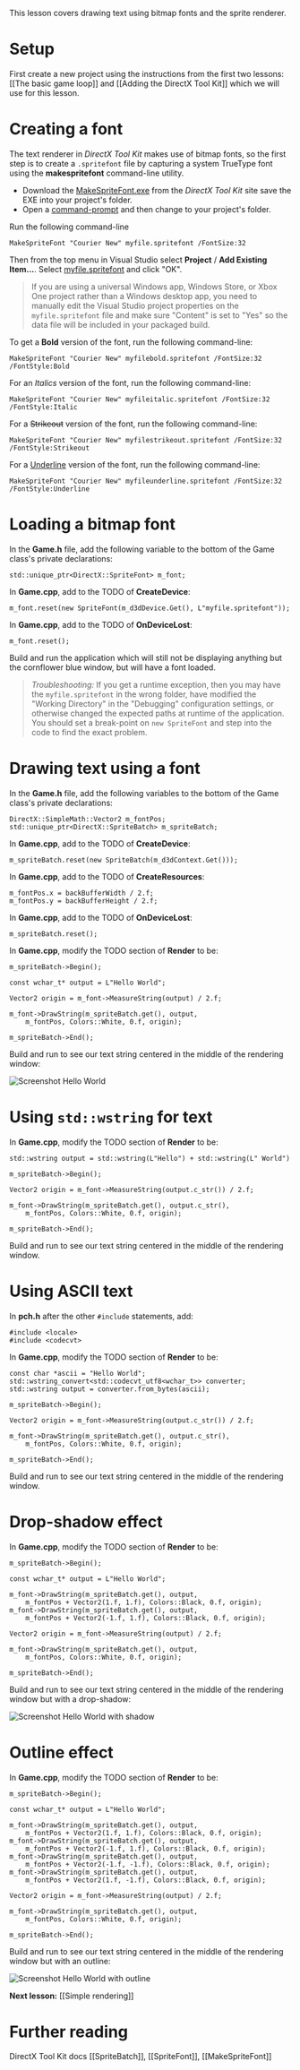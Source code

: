 This lesson covers drawing text using bitmap fonts and the sprite renderer.

# Setup
First create a new project using the instructions from the first two lessons: [[The basic game loop]] and
[[Adding the DirectX Tool Kit]] which we will use for this lesson.

# Creating a font

The text renderer in _DirectX Tool Kit_ makes use of bitmap fonts, so the first step is to create a ``.spritefont`` file by capturing a system TrueType font using the **makespritefont** command-line utility.

* Download the [MakeSpriteFont.exe](https://github.com/Microsoft/DirectXTK/releases/download/jul2015/MakeSpriteFont.exe) from the _DirectX Tool Kit_ site save the EXE into your project's folder.
* Open a [command-prompt](http://windows.microsoft.com/en-us/windows/command-prompt-faq) and then change to your project's folder.

Run the following command-line 

    MakeSpriteFont "Courier New" myfile.spritefont /FontSize:32

Then from the top menu in Visual Studio select **Project** / **Add Existing Item...**. Select [myfile.spritefont](https://github.com/Microsoft/DirectXTK/wiki/myfile.spritefont) and click "OK".

> If you are using a universal Windows app, Windows Store, or Xbox One project rather than a Windows desktop app, you need to manually edit the Visual Studio project properties on the ``myfile.spritefont`` file and make sure "Content" is set to "Yes" so the data file will be included in your packaged build.

To get a **Bold** version of the font, run the following command-line:

    MakeSpriteFont "Courier New" myfilebold.spritefont /FontSize:32 /FontStyle:Bold

For an _Italics_ version of the font, run the following command-line:

    MakeSpriteFont "Courier New" myfileitalic.spritefont /FontSize:32 /FontStyle:Italic

For a <strike>Strikeout</strike> version of the font, run the following command-line:

    MakeSpriteFont "Courier New" myfilestrikeout.spritefont /FontSize:32 /FontStyle:Strikeout

For a <u>Underline</u> version of the font, run the following command-line:

    MakeSpriteFont "Courier New" myfileunderline.spritefont /FontSize:32 /FontStyle:Underline

# Loading a bitmap font
In the **Game.h** file, add the following variable to the bottom of the Game class's private declarations:

    std::unique_ptr<DirectX::SpriteFont> m_font;

In **Game.cpp**, add to the TODO of **CreateDevice**:

    m_font.reset(new SpriteFont(m_d3dDevice.Get(), L"myfile.spritefont"));

In **Game.cpp**, add to the TODO of **OnDeviceLost**:

    m_font.reset();

Build and run the application which will still not be displaying anything but the cornflower blue window, but will have a font loaded.

> _Troubleshooting:_ If you get a runtime exception, then you may have the ``myfile.spritefont`` in the wrong folder, have modified the "Working Directory" in the "Debugging" configuration settings, or otherwise changed the expected paths at runtime of the application. You should set a break-point on ``new SpriteFont`` and step into the code to find the exact problem.

# Drawing text using a font

In the **Game.h** file, add the following variables to the bottom of the Game class's private declarations:

    DirectX::SimpleMath::Vector2 m_fontPos;
    std::unique_ptr<DirectX::SpriteBatch> m_spriteBatch;

In **Game.cpp**, add to the TODO of **CreateDevice**:

    m_spriteBatch.reset(new SpriteBatch(m_d3dContext.Get()));

In **Game.cpp**, add to the TODO of **CreateResources**:

    m_fontPos.x = backBufferWidth / 2.f;
    m_fontPos.y = backBufferHeight / 2.f;

In **Game.cpp**, add to the TODO of **OnDeviceLost**:

    m_spriteBatch.reset();

In **Game.cpp**, modify the TODO section of **Render** to be:

    m_spriteBatch->Begin();

    const wchar_t* output = L"Hello World";

    Vector2 origin = m_font->MeasureString(output) / 2.f;

    m_font->DrawString(m_spriteBatch.get(), output,
        m_fontPos, Colors::White, 0.f, origin);

    m_spriteBatch->End();

Build and run to see our text string centered in the middle of the rendering window:

![Screenshot Hello World](https://github.com/Microsoft/DirectXTK/wiki/images/screenshotHelloWorld.PNG)

# Using ``std::wstring`` for text

In **Game.cpp**, modify the TODO section of **Render** to be:

    std::wstring output = std::wstring(L"Hello") + std::wstring(L" World")

    m_spriteBatch->Begin();

    Vector2 origin = m_font->MeasureString(output.c_str()) / 2.f;

    m_font->DrawString(m_spriteBatch.get(), output.c_str(),
        m_fontPos, Colors::White, 0.f, origin);

    m_spriteBatch->End();

Build and run to see our text string centered in the middle of the rendering window.

# Using ASCII text

In **pch.h** after the other ``#include`` statements, add:

    #include <locale>
    #include <codecvt>

In **Game.cpp**, modify the TODO section of **Render** to be:

    const char *ascii = "Hello World";
    std::wstring_convert<std::codecvt_utf8<wchar_t>> converter;
    std::wstring output = converter.from_bytes(ascii);

    m_spriteBatch->Begin();

    Vector2 origin = m_font->MeasureString(output.c_str()) / 2.f;

    m_font->DrawString(m_spriteBatch.get(), output.c_str(),
        m_fontPos, Colors::White, 0.f, origin);

    m_spriteBatch->End();

Build and run to see our text string centered in the middle of the rendering window.

# Drop-shadow effect

In **Game.cpp**, modify the TODO section of **Render** to be:

    m_spriteBatch->Begin();

    const wchar_t* output = L"Hello World";

    m_font->DrawString(m_spriteBatch.get(), output,
        m_fontPos + Vector2(1.f, 1.f), Colors::Black, 0.f, origin);
    m_font->DrawString(m_spriteBatch.get(), output,
        m_fontPos + Vector2(-1.f, 1.f), Colors::Black, 0.f, origin);

    Vector2 origin = m_font->MeasureString(output) / 2.f;

    m_font->DrawString(m_spriteBatch.get(), output,
        m_fontPos, Colors::White, 0.f, origin);

    m_spriteBatch->End();

Build and run to see our text string centered in the middle of the rendering window but with a drop-shadow:

![Screenshot Hello World with shadow](https://github.com/Microsoft/DirectXTK/wiki/images/screenshotHelloWorld2.PNG)

# Outline effect

In **Game.cpp**, modify the TODO section of **Render** to be:

    m_spriteBatch->Begin();

    const wchar_t* output = L"Hello World";

    m_font->DrawString(m_spriteBatch.get(), output,
        m_fontPos + Vector2(1.f, 1.f), Colors::Black, 0.f, origin);
    m_font->DrawString(m_spriteBatch.get(), output,
        m_fontPos + Vector2(-1.f, 1.f), Colors::Black, 0.f, origin);
    m_font->DrawString(m_spriteBatch.get(), output,
        m_fontPos + Vector2(-1.f, -1.f), Colors::Black, 0.f, origin);
    m_font->DrawString(m_spriteBatch.get(), output,
        m_fontPos + Vector2(1.f, -1.f), Colors::Black, 0.f, origin);

    Vector2 origin = m_font->MeasureString(output) / 2.f;

    m_font->DrawString(m_spriteBatch.get(), output,
        m_fontPos, Colors::White, 0.f, origin);

    m_spriteBatch->End();

Build and run to see our text string centered in the middle of the rendering window but with an outline:

![Screenshot Hello World with outline](https://github.com/Microsoft/DirectXTK/wiki/images/screenshotHelloWorld3.PNG)

**Next lesson:** [[Simple rendering]]

# Further reading

DirectX Tool Kit docs [[SpriteBatch]], [[SpriteFont]], [[MakeSpriteFont]]
